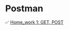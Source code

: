 # Postman

:white_check_mark: [Home_work 1: GET, POST](https://github.com/Mariia-Solo/Postman/blob/main/HW1_24gr.postman_collection.json)
